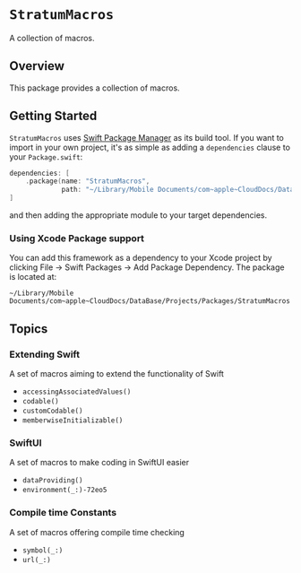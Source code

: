 # ``StratumMacros``

A collection of macros.


## Overview

This package provides a collection of macros.


## Getting Started

`StratumMacros` uses [Swift Package Manager](https://www.swift.org/documentation/package-manager/) as its build tool. If you want to import in your own project, it's as simple as adding a `dependencies` clause to your `Package.swift`:
```swift
dependencies: [
    .package(name: "StratumMacros", 
             path: "~/Library/Mobile Documents/com~apple~CloudDocs/DataBase/Projects/Packages/StratumMacros")
]
```
and then adding the appropriate module to your target dependencies.

### Using Xcode Package support

You can add this framework as a dependency to your Xcode project by clicking File -> Swift Packages -> Add Package Dependency. The package is located at:
```
~/Library/Mobile Documents/com~apple~CloudDocs/DataBase/Projects/Packages/StratumMacros
```

## Topics

### Extending Swift
A set of macros aiming to extend the functionality of Swift

- ``accessingAssociatedValues()``
- ``codable()``
- ``customCodable()``
- ``memberwiseInitializable()``

### SwiftUI
A set of macros to make coding in SwiftUI easier

- ``dataProviding()``
- ``environment(_:)-72eo5``

### Compile time Constants
A set of macros offering compile time checking

- ``symbol(_:)``
- ``url(_:)``
